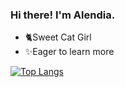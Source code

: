 ### Hi there! I'm Alendia.

<!--
**Alendia/Alendia** is a ✨ _special_ ✨ repository because its `README.md` (this file) appears on your GitHub profile.

Here are some ideas to get you started:

- 🔭 I’m currently working on ...
- 🌱 I’m currently learning ...
- 👯 I’m looking to collaborate on ...
- 🤔 I’m looking for help with ...
- 💬 Ask me about ...
- 📫 How to reach me: ...
- 😄 Pronouns: ...
- ⚡ Fun fact: ...
-->
<!-- - 🔨Designing [a Wechat Mini Program](https://www.figma.com/proto/3MgNS9YlNUAL586g5MR7AL/%E7%82%8A%E7%83%9F?page-id=839%3A0&node-id=839%3A1&viewport=245%2C304%2C0.08827821910381317&scaling=min-zoom) and implementing this design with `React` in Web (not Wechat Mini Program), suggestions welcome -->
- 🐈Sweet Cat Girl
- ✨Eager to learn more

[![Top Langs](https://github-readme-stats.vercel.app/api/top-langs/?username=Alendia&layout=compact)](https://github.com/anuraghazra/github-readme-stats)
